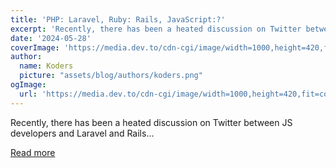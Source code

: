 ```yaml
---
title: 'PHP: Laravel, Ruby: Rails, JavaScript:?'
excerpt: 'Recently, there has been a heated discussion on Twitter between JS developers and Laravel and Rails...'
date: '2024-05-28'
coverImage: 'https://media.dev.to/cdn-cgi/image/width=1000,height=420,fit=cover,gravity=auto,format=auto/https%3A%2F%2Fdev-to-uploads.s3.amazonaws.com%2Fuploads%2Farticles%2F6t2e8k8dihdusxgfb3oi.png'
author:
  name: Koders
  picture: "assets/blog/authors/koders.png"
ogImage:
  url: 'https://media.dev.to/cdn-cgi/image/width=1000,height=420,fit=cover,gravity=auto,format=auto/https%3A%2F%2Fdev-to-uploads.s3.amazonaws.com%2Fuploads%2Farticles%2F6t2e8k8dihdusxgfb3oi.png'
---
```


Recently, there has been a heated discussion on Twitter between JS developers and Laravel and Rails...

[Read more](https://dev.to/zenstack/php-laravel-ruby-rails-javascript-36dc)
